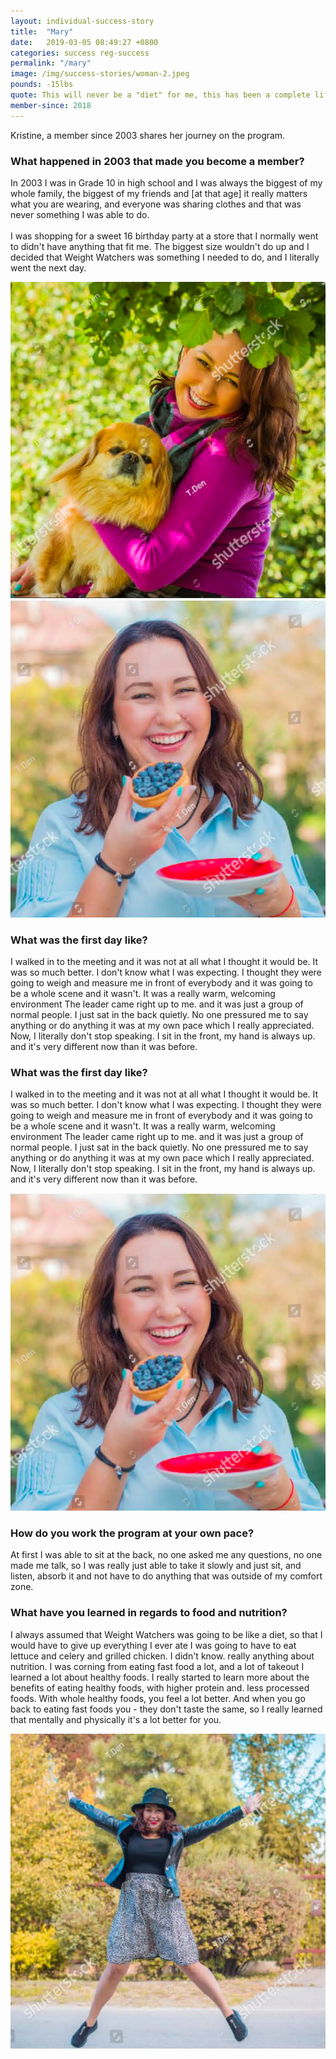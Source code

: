 ```yaml
---
layout: individual-success-story
title:  "Mary"
date:   2019-03-05 08:49:27 +0800
categories: success reg-success
permalink: "/mary"
image: /img/success-stories/woman-2.jpeg
pounds: -15lbs
quote: This will never be a "diet" for me, this has been a complete lifestyle change. I am happer, healthier and more full of life!
member-since: 2018
---
```




<div class="row">
<div class="col-xs-12 col-md-6">
<p>
Kristine, a member since 2003 shares her journey on the program.
</p>
<h3 class="green">
What happened in 2003 that made you become a member?
</h3>
<p>
In 2003 I was in Grade 10 in high school and I was always the biggest of my whole family, the biggest of my friends and [at that age] it really matters what you are wearing, and everyone was sharing clothes and that was never something I was able to do.
<br><br>
I was shopping for a sweet 16 birthday party at a store that I normally went to didn't have anything that fit me. The biggest size wouldn't do up and I decided that Weight Watchers was something I needed to do, and I literally went the next day.
</p>
</div>
<div class="col-xs-12 col-md-6">
<img src="/img/success-stories/kristine-2.png" />
</div>
</div>

<div class="row desktop-row">
<div class="col-xs-12 col-md-6">
<img src="/img/success-stories/kristine-3.png" />
</div>
<div class="col-xs-12 col-md-6">
<h3 class="green">
What was the first day like?
</h3>
<p>
I walked in to the meeting and it was not at all what I thought it would be. It was so much better. I don't know what I was expecting. I thought they were going to weigh and measure me in front of everybody and it was going to be a whole scene and it wasn't. It was a really warm, welcoming environment The leader came right up to me. and it was just a group of normal people. I just sat in the back quietly. No one pressured me to say anything or do anything it was at my own pace which I really appreciated. Now, I literally don't stop speaking. I sit in the front, my hand is always up. and it's very different now than it was before.
</p>
</div>
</div>

<div class="row mobile-row">
<div class="col-xs-12 col-md-6">
<h3 class="green">
What was the first day like?
</h3>
<p>
I walked in to the meeting and it was not at all what I thought it would be. It was so much better. I don't know what I was expecting. I thought they were going to weigh and measure me in front of everybody and it was going to be a whole scene and it wasn't. It was a really warm, welcoming environment The leader came right up to me. and it was just a group of normal people. I just sat in the back quietly. No one pressured me to say anything or do anything it was at my own pace which I really appreciated. Now, I literally don't stop speaking. I sit in the front, my hand is always up. and it's very different now than it was before.
</p>
</div>
<div class="col-xs-12 col-md-6">
<img src="/img/success-stories/kristine-3.png" />
</div>
</div>

<div class="row">
<div class="col-xs-12 col-md-6">
<h3 class="green">
How do you work the program at your own pace?
</h3>
<p>
At first I was able to sit at the back, no one asked me any questions, no one made me talk, so I was really just able to take it slowly and just sit, and listen, absorb it and not have to do anything that was outside of my comfort zone.
</p>
<h3 class="green">
What have you learned in regards to food and nutrition?
</h3>
<p>
I always assumed that Weight Watchers was going to be like a diet, so that I would have to give up everything I ever ate I was going to have to eat lettuce and celery and grilled chicken. I didn't know. really anything about nutrition. I was corning from eating fast food a lot, and a lot of takeout I learned a lot about healthy foods. I really started to learn more about the benefits of eating healthy foods, with higher protein and. less processed foods. With whole healthy foods, you feel a lot better. And when you go back to eating fast foods you - they don't taste the same, so I really learned that mentally and physically it's a lot better for you.
</p>
</div>
<div class="col-xs-12 col-md-6">
<img src="/img/success-stories/kristine-4.png" />
</div>
</div>
